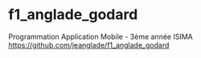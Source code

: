 # f1_anglade_godard
Programmation Application Mobile  - 3ème année ISIMA
https://github.com/jeanglade/f1_anglade_godard
